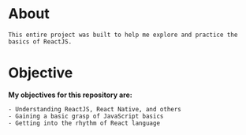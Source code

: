 # About
    This entire project was built to help me explore and practice the basics of ReactJS.

# Objective
**My objectives for this repository are:**
    
    - Understanding ReactJS, React Native, and others
    - Gaining a basic grasp of JavaScript basics
    - Getting into the rhythm of React language
